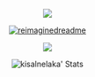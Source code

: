 <p align="center">
  <a href="https://git.io/typing-svg">
    <img align="center" src="https://readme-typing-svg.herokuapp.com?duration=3000&color=67c8e6&center=true&vCenter=true&lines=Hello!;I+am+bored." />
  </a>
</p>
<p align="center">
  <a href="https://github.com/anuraghazra/github-readme-stats">
    <img src="https://myreadme.vercel.app/api/embed/kisalnelaka?panels=userstatistics,toprepositories,toplanguages,commitgraph" alt="reimaginedreadme" />
  </a>  
</p>
<p align="center">
 <a href="https://git.io/typing-svg">
    <img align="center" src="https://readme-typing-svg.herokuapp.com?duration=3000&color=67c8e6&center=true&vCenter=true&lines=Number+of+visitors." />
  </a>
</p>
<p align="center">
<img align="center" alt="kisalnelaka' Stats" src="https://profile-counter.glitch.me/kisalnelaka/count.svg">
</p>
